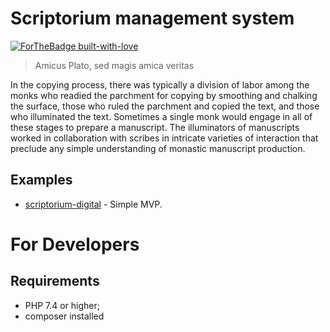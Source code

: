 # Scriptorium management system 

[![ForTheBadge built-with-love](http://ForTheBadge.com/images/badges/built-with-love.svg)](https://mvchn.github.io)

> Amicus Plato, sed magis amica veritas

In the copying process, there was typically a division of labor among the monks who readied the parchment for copying by smoothing and chalking the surface, those who ruled the parchment and copied the text, and those who illuminated the text. Sometimes a single monk would engage in all of these stages to prepare a manuscript. The illuminators of manuscripts worked in collaboration with scribes in intricate varieties of interaction that preclude any simple understanding of monastic manuscript production.

## Examples

- [scriptorium-digital](https://scriptorium-digital.herokuapp.com/) - Simple MVP.


For Developers
========================

Requirements
------------

* PHP 7.4 or higher;
* composer installed